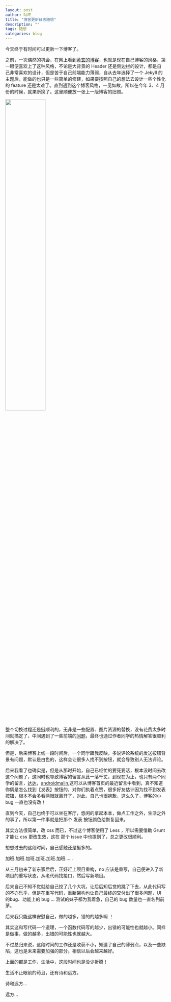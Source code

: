 ```yaml
---
layout: post
author: 咕咚
title: "博客更新日志随想"
description: ""
tags: 随想
categories: blog 
---
```


今天终于有时间可以更新一下博客了。

之前，一次偶然的机会，在网上看到[黄玄的博客](http://huangxuan.me/)，也就是现在自己博客的风格，第一眼便喜欢上了这种风格，不论是大背景的 Header 还是侧边栏的设计，都是自己非常喜欢的设计，但是苦于自己前端能力薄弱，自从去年选择了一个 Jekyll 的主题后，能做的也只是一些简单的修建，如果要按照自己的想法去设计一些个性化的 feature 还是太难了。直到遇到这个博客风格，一见如故，所以在今年 3、4 月份的时候，就果断换了。这里顺便放一张上一版博客的旧照。

<img src="http://7xr9gx.com1.z0.glb.clouddn.com/gd.gif" style="width: 50%;">

整个切换过程还是挺顺利的，无非是一些配置、图片资源的替换，没有花费太多时间就搞定了，中间遇到了一些前端的[问题](https://github.com/Huxpro/huxpro.github.io/issues/57)，最终也通过作者同学的热情解答很顺利的解决了。

但是，后来博客上线一段时间后，一个同学跟我反映，多说评论系统的发送按钮背景有问题，默认是白色的，这样会让很多人找不到按钮，就会导致别人无法评论。

后来我看了也确实是，但是从那时开始，自己已经忙的要死要活，根本没时间去改这个问题了，这同时也导致博客的留言从此一落千丈，到现在为止，也只有两个同学的留言，[达达](http://weibo.com/u/2030683111)，[androidmalin](http://weibo.com/androidmalin?refer_flag=1005055013_),这可以从博客首页的最近留言中看到，真不知道你俩是怎么找到【发表】按钮的，对你们执着点赞，很多好友估计因为找不到发表按钮，根本不会多看两眼就离开了，对此，自己也很抱歉，这么久了，博客的小 bug 一直也没有改！

直到今天，自己也终于可以坐在客厅，悠闲的拿起本本，做点工作之外，生活之外的事了，所以第一件事就是把那个 发表 按钮颜色给恢复回来。

其实方法很简单，改 css 而已，不过这个博客使用了 Less ，所以需要借助 Grunt 才能让 css 更改生效，这在 那个 issue 中也提到了，总之更改很顺利。

想想过去的这段时间，自己感触还是挺多的。

加班.加班.加班.加班.加班.加班......

从三月初来了新东家后后，正好赶上项目重构，no 应该是重写，自己便进入了新项目的重写状态，从老代码找接口，然后写新项目。

后来自己不知不觉就给自己挖了几个大坑，让后后知后觉的跳了下去，从此代码写的不亦乐乎，但是在重写代码，重新架构也让自己最终的交付出了很多问题，UI 的bug、功能上的 bug ... 测试的妹子都为我着急，自己的 bug 数量也一直名列前茅。

后来我只能这样安慰自己，做的越多，错的的越多啊 ！

其实这和写代码一个道理，一个函数代码写的越少，出错的可能性也就越小。同样是做事，做的越多，出错的可能性也就越大。

不过总归来说，这段时间的工作还是收获不小，知道了自己的薄弱点，以及一些缺陷，这也是未来需要加强的部分。相信以后会越来越好。

上面的都是工作，生活中，这段时间也是没少折腾！

生活不止眼前的苟且，还有诗和远方。

诗和远方...

远方...
